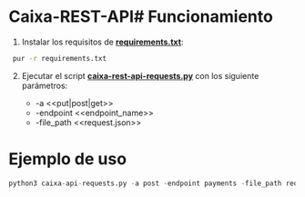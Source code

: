 # Caixa-REST-API# Funcionamiento

1. Instalar los requisitos de **[requirements.txt]("https://github.com/albert-marquine/Caixa-REST-API/blob/main/requirements.txt")**:

```bash
 pur -r requirements.txt
```

2. Ejecutar el script **[caixa-rest-api-requests.py]("https://github.com/albert-marquine/Caixa-REST-API/blob/main/caixa-rest-api.py")** con los siguiente parámetros:

    * -a <<put|post|get>>
    * -endpoint <<endpoint_name>>
    * -file_path <<request.json>>

# Ejemplo de uso

```python
python3 caixa-api-requests.py -a post -endpoint payments -file_path request.json
```
